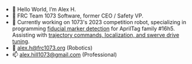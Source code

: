 - 👋 Hello World, I’m Alex H.
- 👀 FRC Team 1073 Software, former CEO / Safety VP. 
- 🌱 Currently working on 1073's 2023 competition robot, specializing in programming [fiducial marker detection](https://github.com/FRCTeam1073-TheForceTeam/nanovision2023) for AprilTag family #16h5.
     Assisting with [trajectory commands, localization, and swerve drive tuning](https://github.com/FRCTeam1073-TheForceTeam/robot2023).
- 🤖 alex.h@frc1073.org (Robotics)
- 📫 alex.hill1073@gmail.com (Professional)

<!---
122004/122004 is a ✨ special ✨ repository because its `README.md` (this file) appears on your GitHub profile.
You can click the Preview link to take a look at your changes.
--->
